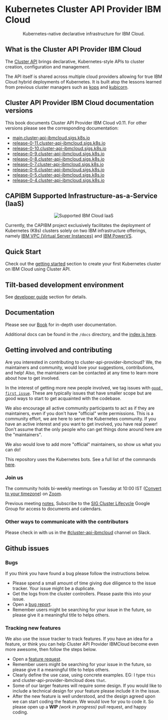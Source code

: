 # Kubernetes Cluster API Provider IBM Cloud

<p align="center">Kubernetes-native declarative infrastructure for IBM Cloud.</p>

## What is the Cluster API Provider IBM Cloud

The [Cluster API](https://github.com/kubernetes-sigs/cluster-api) brings declarative, Kubernetes-style APIs to cluster creation, configuration and management.

The API itself is shared across multiple cloud providers allowing for true IBM Cloud
hybrid deployments of Kubernetes.  It is built atop the lessons learned from
previous cluster managers such as [kops](https://github.com/kubernetes/kops) and
[kubicorn](https://github.com/kubicorn/kubicorn).

<aside class="note">

<h1>Cluster API Provider IBM Cloud documentation versions</h1>

This book documents Cluster API Provider IBM Cloud v0.11. For other versions please see the corresponding documentation:
* [main.cluster-api-ibmcloud.sigs.k8s.io](https://main.cluster-api-ibmcloud.sigs.k8s.io)
* [release-0-11.cluster-api-ibmcloud.sigs.k8s.io](https://release-0-11.cluster-api-ibmcloud.sigs.k8s.io/)
* [release-0-10.cluster-api-ibmcloud.sigs.k8s.io](https://release-0-10.cluster-api-ibmcloud.sigs.k8s.io/)
* [release-0-9.cluster-api-ibmcloud.sigs.k8s.io](https://release-0-9.cluster-api-ibmcloud.sigs.k8s.io/)
* [release-0-8.cluster-api-ibmcloud.sigs.k8s.io](https://release-0-8.cluster-api-ibmcloud.sigs.k8s.io/)
* [release-0-7.cluster-api-ibmcloud.sigs.k8s.io](https://release-0-7.cluster-api-ibmcloud.sigs.k8s.io/)
* [release-0-6.cluster-api-ibmcloud.sigs.k8s.io](https://release-0-6.cluster-api-ibmcloud.sigs.k8s.io/)
* [release-0-5.cluster-api-ibmcloud.sigs.k8s.io](https://release-0-5.cluster-api-ibmcloud.sigs.k8s.io/)
* [release-0-4.cluster-api-ibmcloud.sigs.k8s.io](https://release-0-4.cluster-api-ibmcloud.sigs.k8s.io/)

</aside>

## CAPIBM Supported Infrastructure-as-a-Service (IaaS)

<p align="center">
<img src="../../images/ibm-cloud.svg" alt="Supported IBM Cloud IaaS">
</p>

Currently, the CAPIBM project exclusively facilitates the deployment of Kubernetes (K8s) clusters solely on two IBM infrastructure offerings, namely [IBM VPC (Virtual Server Instances)](https://cloud.ibm.com/docs/vpc?topic=vpc-about-advanced-virtual-servers) and [IBM PowerVS](https://cloud.ibm.com/docs/power-iaas?topic=power-iaas-about-virtual-server).

## Quick Start

Check out the [getting started](./getting-started.md) section to create your first Kubernetes cluster on IBM Cloud using Cluster API.

## Tilt-based development environment

See [developer guide](./developer/tilt.md) section for details.


## Documentation

Please see our [Book](https://cluster-api-ibmcloud.sigs.k8s.io) for in-depth user documentation.

Additional docs can be found in the `/docs` directory, and the [index is here](https://github.com/kubernetes-sigs/cluster-api-provider-ibmcloud/tree/main/docs).

## Getting involved and contributing

Are you interested in contributing to cluster-api-provider-ibmcloud? We, the
maintainers and community, would love your suggestions, contributions, and help!
Also, the maintainers can be contacted at any time to learn more about how to get
involved.

In the interest of getting more new people involved, we tag issues with
[`good first issue`](https://github.com/kubernetes-sigs/cluster-api-provider-ibmcloud/issues?q=is%3Aissue+label%3A%22good+first+issue%22+is%3Aopen).
These are typically issues that have smaller scope but are good ways to start
to get acquainted with the codebase.

We also encourage all active community participants to act as if they are
maintainers, even if you don't have "official" write permissions. This is a
community effort, we are here to serve the Kubernetes community. If you have an
active interest and you want to get involved, you have real power! Don't assume
that the only people who can get things done around here are the "maintainers".

We also would love to add more "official" maintainers, so show us what you can
do!

This repository uses the Kubernetes bots.  See a full list of the commands [here](https://prow.k8s.io/command-help).

### Join us

The community holds bi-weekly meetings on Tuesday at 10:00 IST ([Convert to your timezone](http://www.thetimezoneconverter.com/?t=10%3A00&tz=IST)) on [Zoom](https://zoom.us/j/508079177).

Previous meeting [notes](https://cluster-api-ibmcloud.sigs.k8s.io/agenda), Subscribe to the [SIG Cluster Lifecycle](https://groups.google.com/g/kubernetes-sig-cluster-lifecycle) Google Group for access to documents and calendars.

### Other ways to communicate with the contributors

Please check in with us in the [#cluster-api-ibmcloud](https://kubernetes.slack.com/archives/C02F4CX3ALF) channel on Slack.

## Github issues

### Bugs

If you think you have found a bug please follow the instructions below.

- Please spend a small amount of time giving due diligence to the issue tracker. Your issue might be a duplicate.
- Get the logs from the cluster controllers. Please paste this into your issue.
- Open a [bug report](https://github.com/kubernetes-sigs/cluster-api-provider-ibmcloud/issues/new?assignees=&labels=&template=bug_report.md).
- Remember users might be searching for your issue in the future, so please give it a meaningful title to helps others.

### Tracking new features

We also use the issue tracker to track features. If you have an idea for a feature, or think you can help Cluster API Provider IBMCloud become even more awesome, then follow the steps below.

- Open a [feature request](https://github.com/kubernetes-sigs/cluster-api-provider-ibmcloud/issues/new?assignees=&labels=&template=feature_request.md).
- Remember users might be searching for your issue in the future, so please
  give it a meaningful title to helps others.
- Clearly define the use case, using concrete examples. EG: I type `this` and
  cluster-api-provider-ibmcloud does `that`.
- Some of our larger features will require some design. If you would like to
  include a technical design for your feature please include it in the issue.
- After the new feature is well understood, and the design agreed upon we can
  start coding the feature. We would love for you to code it. So please open
  up a **WIP** *(work in progress)* pull request, and happy coding.